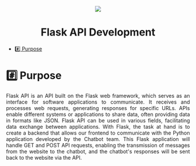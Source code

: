 <div align="center">
<img src="https://banner2.cleanpng.com/20180821/px/kisspng-application-programming-interface-logo-image-compu-i-can-develop-back-end-rest-api-for-your-service-f-5b7c8fe20af486.3712986915348899540449.jpg">
  
</div>

<h1 align="center">Flask API Development </h1>

*  [:hash: Purpose](#hash-amaç)

# :hash: Purpose
<p align="justify">
Flask API is an API built on the Flask web framework, which serves as an interface for software applications to communicate. It receives and processes web requests, generating responses for specific URLs. APIs enable different systems or applications to share data, often providing data in formats like JSON. Flask API can be used in various fields, facilitating data exchange between applications. With Flask, the task at hand is to create a backend that allows our frontend to communicate with the Python application developed by the Chatbot team. This Flask application will handle GET and POST API requests, enabling the transmission of messages from the website to the chatbot, and the chatbot's responses will be sent back to the website via the API.
</br>
